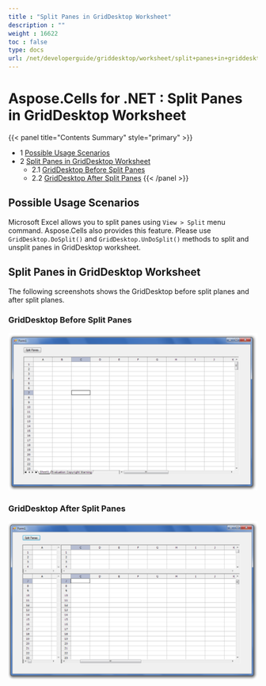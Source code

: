 ```yaml
---
title : "Split Panes in GridDesktop Worksheet" 
description : "" 
weight : 16622 
toc : false
type: docs
url: /net/developerguide/griddesktop/worksheet/split+panes+in+griddesktop+worksheet/
---
```


# Aspose.Cells for .NET : Split Panes in GridDesktop Worksheet


{{< panel title="Contents Summary" style="primary" >}}
*   1 [Possible Usage Scenarios](#possible-usage-scenarios)
*   2 [Split Panes in GridDesktop Worksheet](#split-panes-in-griddesktop-worksheet)
    *   2.1 [GridDesktop Before Split Panes](#griddesktop-before-split-panes)
    *   2.2 [GridDesktop After Split Panes](#griddesktop-after-split-panes)
{{< /panel >}}
 

## Possible Usage Scenarios

Microsoft Excel allows you to split panes using `View > Split` menu command. Aspose.Cells also provides this feature. Please use `GridDesktop.DoSplit()` and `GridDesktop.UnDoSplit()` methods to split and unsplit panes in GridDesktop worksheet.

## Split Panes in GridDesktop Worksheet

The following screenshots shows the GridDesktop before split planes and after split planes.

### GridDesktop Before Split Panes

![image](25395238.png)

### GridDesktop After Split Panes

![image](25395239.png)

